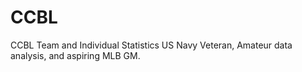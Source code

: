 # CCBL
CCBL Team and Individual Statistics
US Navy Veteran, Amateur data analysis, and aspiring MLB GM.
